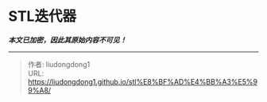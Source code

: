 # STL迭代器

***本文已加密，因此其原始内容不可见！***

---

> 作者: liudongdong1  
> URL: https://liudongdong1.github.io/stl%E8%BF%AD%E4%BB%A3%E5%99%A8/  

